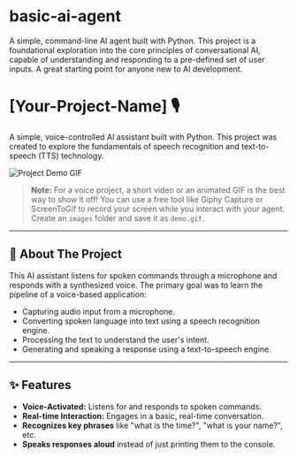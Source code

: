 # basic-ai-agent
A simple, command-line AI agent built with Python. This project is a foundational exploration into the core principles of conversational AI, capable of understanding and responding to a pre-defined set of user inputs. A great starting point for anyone new to AI development.
# [Your-Project-Name] 🎙️

A simple, voice-controlled AI assistant built with Python. This project was created to explore the fundamentals of speech recognition and text-to-speech (TTS) technology.

![Project Demo GIF](images/demo.gif)
> **Note:** For a voice project, a short video or an animated GIF is the best way to show it off! You can use a free tool like Giphy Capture or ScreenToGif to record your screen while you interact with your agent. Create an `images` folder and save it as `demo.gif`.

---

## 🤖 About The Project

This AI assistant listens for spoken commands through a microphone and responds with a synthesized voice. The primary goal was to learn the pipeline of a voice-based application:

* Capturing audio input from a microphone.
* Converting spoken language into text using a speech recognition engine.
* Processing the text to understand the user's intent.
* Generating and speaking a response using a text-to-speech engine.

---

## ✨ Features

* **Voice-Activated:** Listens for and responds to spoken commands.
* **Real-time Interaction:** Engages in a basic, real-time conversation.
* **Recognizes key phrases** like "what is the time?", "what is your name?", etc.
* **Speaks responses aloud** instead of just printing them to the console.
